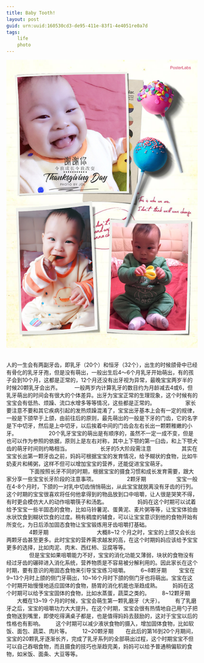 ```yaml
---
title: Baby Tooth!
layout: post
guid: urn:uuid:160530cd3-de95-411e-83f1-4e4051re0a7d
tags:    
    life   
    photo
---
```

![Baby tooth](/media/files/2017/tooth.JPG) 

人的一生会有两副牙齿，即乳牙（20个）和恒牙（32个），出生的时候颌骨中已经有骨化的乳牙牙孢，但是没有萌出，一般出生后4～6个月乳牙开始萌出，有的孩子会到10个月，这都是正常的，12个月还没有出牙视为异常，最晚宝宝两岁半的时候20颗乳牙会出齐。     　　
一般两岁内计算乳牙的数目约为月龄减去4或6，但乳牙萌出的时间会有很大的个体差异。出牙为宝宝正常的生理现象，这个时候有的宝宝会有低热、烦躁、流口水增多等等情况，这些都是正常的。     　　
　　家长要注意不要和其它疾病引起的发热烦躁混淆了，宝宝出牙基本上会有一定的规律，一般是下颌早于上颌，由前往后的原则，最先萌出的一般是下牙的门齿，它的名字是下中切牙，然后是上中切牙，以后挨着中间的门齿会左右长出一颗颗稚嫩的小牙。     　　 
　　 20个乳牙宝宝的萌出是有顺序的，虽然不一定一成不变，但是也可以作为参照的依据，原则上是左右对称，其中上下颚的第一臼齿，和上下颚犬齿的萌牙时间则约略相当。     　　
　　长牙的5大阶段需注意     　　
　　其实在宝宝长出第一颗牙齿之前，妈妈可根据宝宝的发育情况，给予糊状的食物，比如牛奶麦片和稀粥，这样不但可以增加宝宝的营养，还能促进宝宝萌牙。     　　
　　下面按照长牙不同的时期，根据宝宝的摄食习惯和成长发育需要，跟大家分享一些宝宝长牙阶段的注意事项。     　　
　　2颗牙期     　　
　　宝宝一般在4-8个月时，下颌的一对乳中切齿悄悄萌出，从此宝宝就脱离没有牙齿的行列。这个时期的宝宝很喜欢将任何他拿得到的物品放到口中咀嚼，让人很是哭笑不得，有时更会模仿大人的动作咀嚼筷子和汤匙。     　　
　　妈妈在这个时期可以试着给予宝宝一些半固态的食物，比如马铃薯泥、蛋黄泥、麦片粥等等，让宝宝体验由水状饮食到糊状饮食的过度。稍有稠度的辅食，可以让宝宝意识到他的食物开始有所变化，为日后添加固态食物让宝宝锻炼用牙齿咀嚼打基础。     　　     　　
　　4颗牙期      　　    　　
　　大概8~12 个月之时，宝宝的上颌又会长出两颗牙齿甚至更多。此时宝宝的营养需求越发的高，在这个时期妈妈应该给予宝宝更多的选择，比如肉泥、肉末、西红柿、豆腐等等。     　　     　　     　　     　　
　　但是宝宝如果咀嚼能力不好，宝宝的消化功能又薄弱，块状的食物没有经过牙齿的碾碎进入消化系统，营养物质是不容易被分解利用的。因此家长在这个时期，要有意识的用固态食物来引导宝宝练习咀嚼。
　　6~8颗牙期
　　宝宝在9~13个月时上颌的侧门牙萌出，10~16个月时下颌的侧门牙也将萌出。宝宝在这个时期开始慢慢地适应固体的食物，肠胃的消化机能也渐趋成熟。
　　妈妈在这个时期可以给予宝宝固体的食物，比如水蒸蛋，蔬菜之类的。
　　8~12颗牙期
　　大概在13~19 个月的时候，宝宝会萌生第一颗乳磨牙（大牙）。
　　有了乳磨牙之后，宝宝的咀嚼功力大大提升。在这个时期，宝宝会很有热情地自己用勺子把食物送到嘴里，即使吃得满桌子都是，也是值得妈妈去鼓励的，这对于宝宝以后的性格也有影响。
　　这个时期可以减少液状食物的摄入，增加固体食物，比如软饭、面包、蔬菜、肉片等。
　　12~20颗牙期
　　在此后的第16到20个月期间，宝宝的20颗乳牙逐渐长齐，完成了乳牙系列的全部萌出过程，这个时期宝宝不但可以自己吞咽食物，而且摄食的技巧也渐趋完美，妈妈可以给予普通稍偏软的食物，如米饭、面条、大豆等等。   

